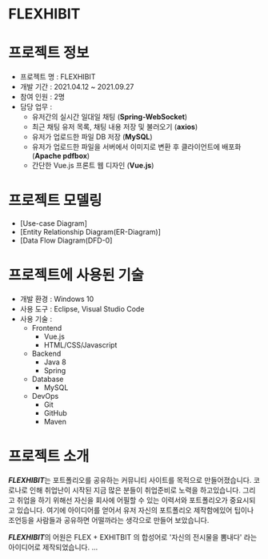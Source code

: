 # FLEXHIBIT

# 프로젝트 정보
- 프로젝트 명 : FLEXHIBIT
- 개발 기간 : 2021.04.12 ~ 2021.09.27
- 참여 인원 : 2명
- 담당 업무 : 
  - 유저간의 실시간 일대일 채팅 (**Spring-WebSocket**)
  - 최근 채팅 유저 목록, 채팅 내용 저장 및 불러오기 (**axios**)
  - 유저가 업로드한 파일 DB 저장 (**MySQL**)
  - 유저가 업로드한 파일을 서버에서 이미지로 변환 후 클라이언트에 배포화 (**Apache pdfbox**)
  - 간단한 Vue.js 프론트 웹 디자인 (**Vue.js**)

# 프로젝트 모델링
- [Use-case Diagram]
- [Entity Relationship Diagram(ER-Diagram)]
- [Data Flow Diagram(DFD-0]

# 프로젝트에 사용된 기술

- 개발 환경 : Windows 10
- 사용 도구 : Eclipse, Visual Studio Code
- 사용 기술 : 
  - Frontend
    - Vue.js
    - HTML/CSS/Javascript
  - Backend
    - Java 8
    - Spring
  - Database
    - MySQL
  - DevOps
    - Git
    - GitHub
    - Maven

# 프로젝트 소개

***FLEXHIBIT***는 포트폴리오를 공유하는 커뮤니티 사이트를 목적으로 만들어졌습니다. 코로나로 인해 취업난이 시작된 지금 많은 분들이 취업준비로 노력을 하고있습니다. 그리고 취업을 하기 위해선 자신을 회사에 어필할 수 있는 이력서와 포트폴리오가 중요시되고 있습니다. 여기에 아이디어를 얻어서 유저 자신의 포트폴리오 제작함에있어 팁이나 조언등을 사람들과 공유하면 어떨까라는 생각으로 만들어 보았습니다.

***FLEXHIBIT***의 어원은 FLEX + EXHITBIT 의 합성어로 '자신의 전시물을 뽐내다' 라는 아이디어로 제작되었습니다. ...







